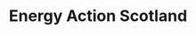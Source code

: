 ---
layout: link
link_url: https://www.eas.org.uk/
title: Energy Action Scotland
source: Energy Action Scotland 
card: 
petal: Build A Movement
task: 
---